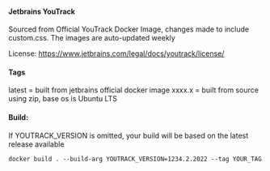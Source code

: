 #### Jetbrains YouTrack
Sourced from Official YouTrack Docker Image, changes made to include custom.css. The images are auto-updated weekly
    
License: https://www.jetbrains.com/legal/docs/youtrack/license/
    
#### Tags    
latest = built from jetbrains official docker image
xxxx.x = built from source using zip, base os is Ubuntu LTS
    
#### Build:    
If YOUTRACK_VERSION is omitted, your build will be based on the latest release available
````
docker build . --build-arg YOUTRACK_VERSION=1234.2.2022 --tag YOUR_TAG
````
    